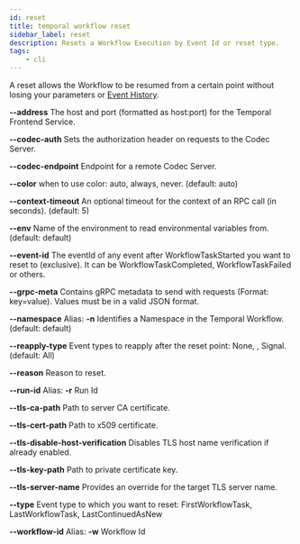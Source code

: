 ```yaml
---
id: reset
title: temporal workflow reset
sidebar_label: reset
description: Resets a Workflow Execution by Event Id or reset type.
tags:
	- cli
---
```



A reset allows the Workflow to be resumed from a certain point without losing your parameters or [Event History](https://docs.temporal.io/workflows/#event-history).

**--address**
The host and port (formatted as host:port) for the Temporal Frontend Service.

**--codec-auth**
Sets the authorization header on requests to the Codec Server.

**--codec-endpoint**
Endpoint for a remote Codec Server.

**--color**
when to use color: auto, always, never. (default: auto)

**--context-timeout**
An optional timeout for the context of an RPC call (in seconds). (default: 5)

**--env**
Name of the environment to read environmental variables from. (default: default)

**--event-id**
The eventId of any event after WorkflowTaskStarted you want to reset to (exclusive). It can be WorkflowTaskCompleted, WorkflowTaskFailed or others.

**--grpc-meta**
Contains gRPC metadata to send with requests (Format: key=value). Values must be in a valid JSON format.

**--namespace**
Alias: **-n**
Identifies a Namespace in the Temporal Workflow. (default: default)

**--reapply-type**
Event types to reapply after the reset point: None, , Signal. (default: All)

**--reason**
Reason to reset.

**--run-id**
Alias: **-r**
Run Id

**--tls-ca-path**
Path to server CA certificate.

**--tls-cert-path**
Path to x509 certificate.

**--tls-disable-host-verification**
Disables TLS host name verification if already enabled.

**--tls-key-path**
Path to private certificate key.

**--tls-server-name**
Provides an override for the target TLS server name.

**--type**
Event type to which you want to reset: FirstWorkflowTask, LastWorkflowTask, LastContinuedAsNew

**--workflow-id**
Alias: **-w**
Workflow Id

